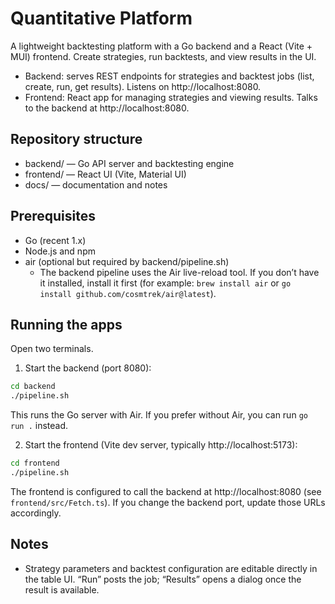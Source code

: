 # Quantitative Platform

A lightweight backtesting platform with a Go backend and a React (Vite + MUI) frontend. Create strategies, run backtests, and view results in the UI.

- Backend: serves REST endpoints for strategies and backtest jobs (list, create, run, get results). Listens on http://localhost:8080.
- Frontend: React app for managing strategies and viewing results. Talks to the backend at http://localhost:8080.

## Repository structure

- backend/ — Go API server and backtesting engine
- frontend/ — React UI (Vite, Material UI)
- docs/ — documentation and notes

## Prerequisites

- Go (recent 1.x)
- Node.js and npm
- air (optional but required by backend/pipeline.sh)
  - The backend pipeline uses the Air live-reload tool. If you don’t have it installed, install it first (for example: `brew install air` or `go install github.com/cosmtrek/air@latest`).

## Running the apps

Open two terminals.

1. Start the backend (port 8080):

```sh
cd backend
./pipeline.sh
```

This runs the Go server with Air. If you prefer without Air, you can run `go run .` instead.

2. Start the frontend (Vite dev server, typically http://localhost:5173):

```sh
cd frontend
./pipeline.sh
```

The frontend is configured to call the backend at http://localhost:8080 (see `frontend/src/Fetch.ts`). If you change the backend port, update those URLs accordingly.

## Notes

- Strategy parameters and backtest configuration are editable directly in the table UI. “Run” posts the job; “Results” opens a dialog once the result is available.
